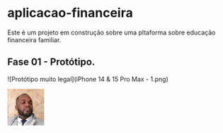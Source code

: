 # aplicacao-financeira

Este é um projeto em construção sobre uma pltaforma sobre educação financeira familiar. 

## Fase 01 - Protótipo. 

![Protótipo muito legal](iPhone 14 & 15 Pro Max - 1.png)

![Exemplo](unnamed.jpg)
